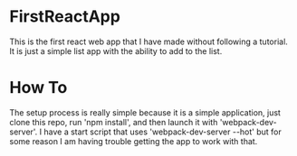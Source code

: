 # FirstReactApp
This is the first react web app that I have made without following a tutorial. It is just a simple list app with the ability to add to the list.

# How To
The setup process is really simple because it is a simple application, just clone this repo, run 'npm install', and then launch it with 'webpack-dev-server'. I have a start script that uses 'webpack-dev-server --hot' but for some reason I am having trouble getting the app to work with that.
